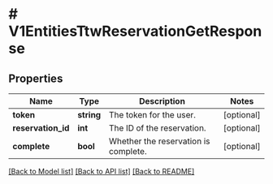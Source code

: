 # # V1EntitiesTtwReservationGetResponse

## Properties

Name | Type | Description | Notes
------------ | ------------- | ------------- | -------------
**token** | **string** | The token for the user. | [optional]
**reservation_id** | **int** | The ID of the reservation. | [optional]
**complete** | **bool** | Whether the reservation is complete. | [optional]

[[Back to Model list]](../../README.md#models) [[Back to API list]](../../README.md#endpoints) [[Back to README]](../../README.md)
